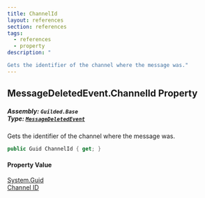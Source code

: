 ```yaml
---
title: ChannelId
layout: references
section: references
tags:
  - references
  - property
description: "

Gets the identifier of the channel where the message was."
---
```


## MessageDeletedEvent.ChannelId Property
##### **Assembly:** `Guilded.Base`<br/>**Type:** [`MessageDeletedEvent`](MessageDeletedEvent 'Guilded.Base.Events.MessageDeletedEvent')

Gets the identifier of the channel where the message was.

```csharp
public Guid ChannelId { get; }
```

#### Property Value
[System.Guid](https://docs.microsoft.com/en-us/dotnet/api/System.Guid 'System.Guid')  
[Channel ID](ServerChannel.Id 'Guilded.Base.Servers.ServerChannel.Id')